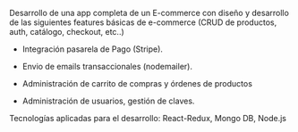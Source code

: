 Desarrollo de una app completa de un E-commerce con diseño y desarrollo de las siguientes features básicas de e-commerce (CRUD de productos, auth, catálogo, checkout, etc..)

- Integración pasarela de Pago (Stripe).

- Envio de emails transaccionales (nodemailer).

- Administración de carrito de compras y órdenes de productos

- Administración de usuarios, gestión de claves.  

Tecnologías aplicadas para el desarrollo: React-Redux, Mongo DB, Node.js
